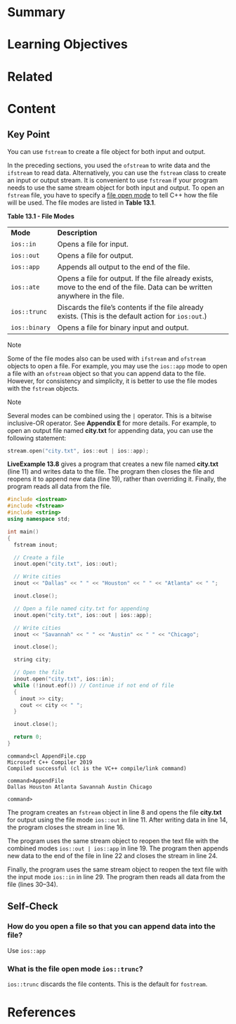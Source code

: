 # Summary

# Learning Objectives

# Related

# Content

## Key Point

You can use `fstream` to create a file object for both input and output. 

In the preceding sections, you used the `ofstream` to write data and the `ifstream` to read data. Alternatively, you can use the `fstream` class to create an input or output stream. It is convenient to use `fstream` if your program needs to use the same stream object for both input and output. To open an `fstream` file, you have to specify a [file open mode](https://revel-ise.pearson.com/courses/66e7050d84448f59a62c6945/pages/urn:pearson:entity:71182614-1271-4239-b905-c744053acb0e?source=dashboard#) to tell C++ how the file will be used. The file modes are listed in **Table 13.1**.

**Table 13.1 - File Modes**

|   |   |
|---|---|
|**Mode**|**Description**|
|`ios::in`|Opens a file for input.|
|`ios::out`|Opens a file for output.|
|`ios::app`|Appends all output to the end of the file.|
|`ios::ate`|Opens a file for output. If the file already exists, move to the end of the file. Data can be written anywhere in the file.|
|`ios::trunc`|Discards the file’s contents if the file already exists. (This is the default action for `ios:out`.)|
|`ios::binary`|Opens a file for binary input and output.|

>[!Note]
Some of the file modes also can be used with `ifstream` and `ofstream` objects to open a file. For example, you may use the `ios::app` mode to open a file with an `ofstream` object so that you can append data to the file. However, for consistency and simplicity, it is better to use the file modes with the `fstream` objects.

>[!Note]
Several modes can be combined using the `|` operator. This is a bitwise inclusive-OR operator. See ​**Appendix E** for more detai​ls. For example, to open an output file named **city.txt** for appending data, you can use the following statement:

```cpp
stream.open("city.txt", ios::out | ios::app); 
```

**LiveExample 13.8** gives a program that creates a new file named **city.txt** (line 11) and writes data to the file. The program then closes the file and reopens it to append new data (line 19), rather than overriding it. Finally, the program reads all data from the file.
```C++
#include <iostream>
#include <fstream>
#include <string>
using namespace std;

int main()
{
  fstream inout;

  // Create a file
  inout.open("city.txt", ios::out);

  // Write cities
  inout << "Dallas" << " " << "Houston" << " " << "Atlanta" << " ";

  inout.close();

  // Open a file named city.txt for appending
  inout.open("city.txt", ios::out | ios::app);

  // Write cities
  inout << "Savannah" << " " << "Austin" << " " << "Chicago";

  inout.close();

  string city;

  // Open the file
  inout.open("city.txt", ios::in);
  while (!inout.eof()) // Continue if not end of file
  {
    inout >> city;
    cout << city << " ";
  }

  inout.close();

  return 0;
} 
```

```
command>cl AppendFile.cpp
Microsoft C++ Compiler 2019 
Compiled successful (cl is the VC++ compile/link command)

command>AppendFile 
Dallas Houston Atlanta Savannah Austin Chicago

command>
```

The program creates an `fstream` object in line 8 and opens the file **city.txt** for output using the file mode `ios::out` in line 11. After writing data in line 14, the program closes the stream in line 16.

The program uses the same stream object to reopen the text file with the combined modes `ios::out | ios::app` in line 19. The program then appends new data to the end of the file in line 22 and closes the stream in line 24.

Finally, the program uses the same stream object to reopen the text file with the input mode `ios::in` in line 29. The program then reads all data from the file (lines 30–34).

## Self-Check

### How do you open a file so that you can append data into the file?

Use `ios::app`

### What is the file open mode `ios::trunc`?

`ios::trunc` discards the file contents. This is the default for `fostream`.
# References
